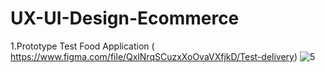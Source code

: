 # UX-UI-Design-Ecommerce
1.Prototype Test Food Application ( https://www.figma.com/file/QxlNrqSCuzxXoOvaVXfjkD/Test-delivery)
![5](https://user-images.githubusercontent.com/49346370/135886542-72e396f2-8cc3-49f1-9491-a9e8c0c2bf4d.png)
